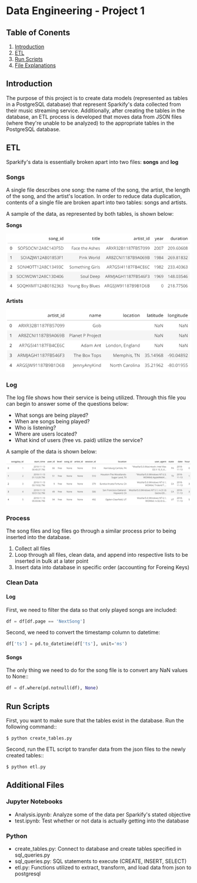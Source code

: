 # Data Engineering - Project 1

## Table of Conents
1. [Introduction](#introduction)
2. [ETL](#etl)
3. [Run Scripts](*#run-scripts)
4. [File Explanations](#additional-files)

## Introduction

The purpose of this project is to create data models (represented as tables in a PostgreSQL database) that represent Sparkify's data collected from their music streaming service.  Additionally, after creating the tables in the database, an ETL process is developed that moves data from JSON files (where they're unable to be analyzed) to the appropriate tables in the PostgreSQL database.

## ETL

Sparkify's data is essentially broken apart into two files:  **songs** and **log**

### Songs

A single file describes one song:  the name of the song, the artist, the length of the song, and the artist's location.  In order to reduce data duplication, contents of a single file are broken apart into two tables:  songs and artists.

A sample of the data, as represented by both tables, is shown below:

**Songs**

![Songs](./images/songs.PNG)

**Artists**

![Artists](./images/artists.PNG)

### Log

The log file shows how their service is being utilized.  Through this file you can begin to answer some of the questions below:

- What songs are being played?
- When are songs being played?
- Who is listening?
- Where are users located?
- What kind of users (free vs. paid) utilize the service?

A sample of the data is shown below:

![Songplays](./images/songplays.PNG)

### Process

The song files and log files go through a similar process prior to being inserted into the database.

1. Collect all files
2. Loop through all files, clean data, and append into respective lists to be inserted in bulk at a later point
3. Insert data into database in specific order (accounting for Foreing Keys)

### Clean Data

#### Log

First, we need to filter the data so that only played songs are included:

```python
df = df[df.page == 'NextSong']
```

Second, we need to convert the timestamp column to datetime:

```python
df['ts'] = pd.to_datetime(df['ts'], unit='ms')
```

#### Songs

The only thing we need to do for the song file is to convert any NaN values to None::

```python
df = df.where(pd.notnull(df), None)
```

## Run Scripts

First, you want to make sure that the tables exist in the database.  Run the following command::

    $ python create_tables.py

Second, run the ETL script to transfer data from the json files to the newly created tables::

    $ python etl.py

## Additional Files

### Jupyter Notebooks

- Analysis.ipynb:  Analyze some of the data per Sparkify's stated objective
- test.ipynb:  Test whether or not data is actually getting into the database

### Python

- create_tables.py:  Connect to database and create tables specified in sql_queries.py
- sql_queries.py:  SQL statements to execute (CREATE, INSERT, SELECT)
- etl.py:  Functions utilized to extract, transform, and load data from json to postgresql
